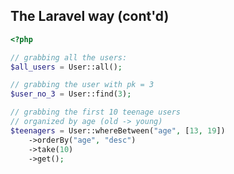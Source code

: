 The Laravel way (cont'd)
------------------------
```php
<?php

// grabbing all the users:
$all_users = User::all();

// grabbing the user with pk = 3
$user_no_3 = User::find(3);

// grabbing the first 10 teenage users
// organized by age (old -> young)
$teenagers = User::whereBetween("age", [13, 19])
    ->orderBy("age", "desc")
    ->take(10)
    ->get();
```
